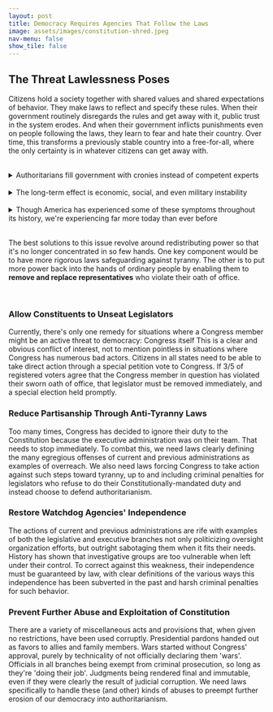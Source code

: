 ```yaml
---
layout: post
title: Democracy Requires Agencies That Follow the Laws
image: assets/images/constitution-shred.jpeg
nav-menu: false
show_tile: false
---
```



<!-- Content -->
<h2 id="content">The Threat Lawlessness Poses</h2>
<p>
	Citizens hold a society together with shared values and shared expectations of behavior. They make laws to reflect and specify these rules. When their government routinely disregards the rules and get away with it, public trust in the system erodes. And when their government inflicts punishments even on people following the laws, they learn to fear and hate their country. Over time, this transforms a previously stable country into a free-for-all, where the only certainty is in whatever citizens can get away with.
</p>
<br />
<details>
	<summary>Authoritarians fill government with cronies instead of competent experts</summary>
	The most important thing to understand about authoritarian leaders is that they <a href="https://www.mpsanet.org/dangerous-logic-of-ambitions-autocrats-quest-for-historical-immortality/">seek power for its own sake</a>. Fame, wealth, and political influence are all forms of power. Since the majority of authoritarian leaders <a href="https://www.cambridge.org/core/journals/prehospital-and-disaster-medicine/article/character-disorders-among-autocratic-world-leaders-and-the-impact-on-health-security-human-rights-and-humanitarian-care/9C1DE6A42288503BDA79791C5DFE8B5E">are patholigical narcissists</a>, they chase after anything and everything that reinforces their internal need to both feel and be seen as <b>powerful</b>. Nothing else matters more to them. Because of this, they fill vital government positions with people who agree with everything they say and do. These people are rarely the most competent or trustworthy, however. This leads to <a href="https://insight.kellogg.northwestern.edu/article/how-autocracies-unravel">gross inefficiencies and corruption in government</a> as these yes-men fumble their jobs, take advantage of their roles to enrich themselves, or even do both. Because they fall in line with everything their leader wants, their leader readily lets them ignore the legal consequences of anything they do. This is how authoritarians <a href="https://www.ned.org/wp-content/uploads/2017/11/What-is-the-Relationship-Between-Kleptocracy-and-Authoritarianism.pdf">let corruption fester and spread</a> within their governments.
</details>
<br />
<details>
	<summary>The long-term effect is economic, social, and even military instability</summary>
	One of the earliest noticable effects of a transition into autocratic government is <a href="https://theconversation.com/is-authoritarianism-bad-for-the-economy-ask-venezuela-or-hungary-or-turkey-106749">general economic instability</a>, paired with skyrocketing personal wealth of the authoritarian leader and those in their circle. This is very often paired with <a href="https://commonslibrary.org/authoritarianism-how-you-know-it-when-you-see-it/">other conspicuous behaviors designed to strip power from the people</a>, leaving the authoritarian leader and their close allies with the freedom to do as they please. It doesn't take long at all before more and more citizens notice what's happening and feel the effects, whether it's the economic decay or the violation of rights that used to be respected. This causes an escalating back-and-forth where outraged citizens rail against what's happening and officials use their powers to quash resistance in ways that increasingly <b>violate existing democratic norms</b>. Throughout it all, those in power <a href="https://revdem.ceu.edu/2025/02/11/misinformation-autocracies-partisans/">lie to the public, change their narrative, suppress truth, and manipulate elections and other vital government processes</a>. After enough time, <a href="https://thefulcrum.us/history-is-filled-with-authoritarian-takeovers-americas-founders-hoped-to-prevent-them">violent transitions of power</a> become normal, and peaceful democratic process dies.
</details>
<br />
<details>
	<summary>Though America has experienced some of these symptoms throughout its history, we're experiencing far more today than ever before</summary>
	We're seeing a <b>too many</b> of these developments happen right now. This isn't the first time our country has taken steps toward tyranny: American history has several exmaples of <a href="https://polisci.brown.edu/publication/presidents-and-people-five-leaders-who-threatened-democracy-and-citizens-who-fought">Presidential attacks on democracy</a>, some of which have had lasting effects on our institutions. Some of what's happening now has happened before. What hasn't happened before, though, is the <a href="https://www.npr.org/2025/04/22/nx-s1-5340753/trump-democracy-authoritarianism-competive-survey-political-scientist">sheer speed and scale</a> of transition into authoritarianism in this past year. Nor has a Supreme Court ever in our history exempted the office of the President from criminal prosecution for their actions. And what's perhaps more important is that many of the authoritarian shifts that are happening now <b>keep happening</b> throughout our history, such as Congress <a href="https://www.brookings.edu/articles/when-congress-checks-out/">refusing to check an administration's overreach</a> purely because of political affiliation. The more often an authoritarian practice occurs, the more likely it is to <b>become permanent</b>.
</details>
<br />
<p>
	The best solutions to this issue revolve around redistributing power so that it's no longer concentrated in so few hands. One key component would be to have more rigorous laws safeguarding against tyranny. The other is to put more power back into the hands of ordinary people by enabling them to <b>remove and replace representatives</b> who violate their oath of office.
</p>
<br />

<!-- Break -->  
<div class="row">
	<div class="4u 12u$(small)">
		<h3>Allow Constituents to Unseat Legislators</h3>
		<p>Currently, there's only one remedy for situations where a Congress member might be an active threat to democracy: Congress itself This is a clear and obvious conflict of interest, not to mention pointless in situations where Congress has numerous bad actors. Citizens in all states need to be able to take direct action through a special petition vote to Congress. If 3/5 of registered voters agree that the Congress member in question has violated their sworn oath of office, that legislator must be removed immediately, and a special election held promptly.</p>
	</div>
	<div class="4u 12u$(small)">
		<h3>Reduce Partisanship Through Anti-Tyranny Laws</h3>
		<p>Too many times, Congress has decided to ignore their duty to the Constitution because the executive administration was on their team. That needs to stop immediately. To combat this, we need laws clearly defining the many egregious offenses of current and previous administrations as examples of overreach. We also need laws forcing Congress to take action against such steps toward tyranny, up to and including criminal penalties for legislators who refuse to do their Constitutionally-mandated duty and instead choose to defend authoritarianism.</p>
	</div>
	<div class="6u 12u$(medium)">
		<h3>Restore Watchdog Agencies' Independence</h3>
		<p>The actions of current and previous administrations are rife with examples of both the legislative and executive branches not only politicizing oversight organization efforts, but outright sabotaging them when it fits their needs. History has shown that investigative groups are too vulnerable when left under their control. To correct against this weakness, their independence must be guaranteed by law, with clear definitions of the various ways this independence has been subverted in the past and harsh criminal penalties for such behavior.</p>
	</div>
	<div class="6u 12u$(medium)">
		<h3>Prevent Further Abuse and Exploitation of Constitution</h3>
		<p>There are a variety of miscellaneous acts and provisions that, when given no restrictions, have been used corruptly. Presidential pardons handed out as favors to allies and family members. Wars started without Congress' approval, purely by technicality of not officially declaring them 'wars'. Officials in all branches being exempt from criminal prosecution, so long as they're 'doing their job'. Judgments being rendered final and immutable, even if they were clearly the result of judicial corruption. We need laws specifically to handle these (and other) kinds of abuses to preempt further erosion of our democracy into authoritarianism.</p>
	</div>
</div>
